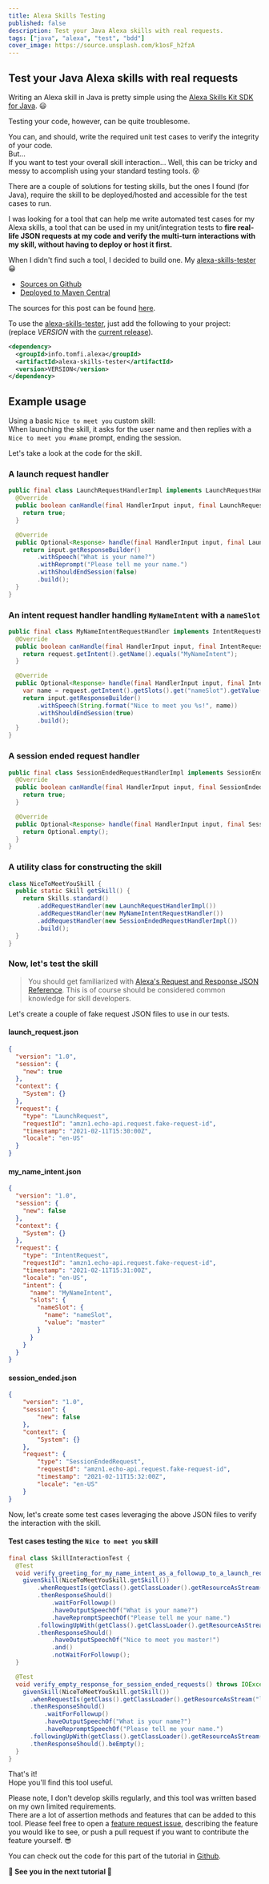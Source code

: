 ```yaml
---
title: Alexa Skills Testing
published: false
description: Test your Java Alexa skills with real requests.
tags: ["java", "alexa", "test", "bdd"]
cover_image: https://source.unsplash.com/k1osF_h2fzA
---
```


## Test your Java Alexa skills with real requests

Writing an Alexa skill in Java is pretty simple using the [Alexa Skills Kit SDK for Java][0]. :smiley: </br>

Testing your code, however, can be quite troublesome.</br>

You can, and should, write the required unit test cases to verify the integrity of your code.</br>
But...</br>
If you want to test your overall skill interaction...
Well, this can be tricky and messy to accomplish using your standard testing tools. :dizzy_face:</br>

There are a couple of solutions for testing skills, but the ones I found (for Java), require the skill to be deployed/hosted and accessible for the test cases to run.

I was looking for a tool that can help me write automated test cases for my Alexa skills, a tool that can be used in my unit/integration tests to **fire real-life JSON requests at my code and verify the multi-turn interactions with my skill, without having to deploy or host it first.**</br>

When I didn't find such a tool, I decided to build one.
My [alexa-skills-tester][1] :grinning:</br>

- [Sources on Github][1]
- [Deployed to Maven Central][2]

The sources for this post can be found [here][3].</br>

To use the [alexa-skills-tester][2], just add the following to your project:</br>
(replace _VERSION_ with the [current release][4]).

```xml
<dependency>
  <groupId>info.tomfi.alexa</groupId>
  <artifactId>alexa-skills-tester</artifactId>
  <version>VERSION</version>
</dependency>
```

## Example usage

Using a basic `Nice to meet you` custom skill:</br>
When launching the skill, it asks for the user name and then replies with a `Nice to meet you #name` prompt, ending the session.</br>

Let's take a look at the code for the skill.

### A launch request handler

```java
public final class LaunchRequestHandlerImpl implements LaunchRequestHandler {
  @Override
  public boolean canHandle(final HandlerInput input, final LaunchRequest request) {
    return true;
  }

  @Override
  public Optional<Response> handle(final HandlerInput input, final LaunchRequest request) {
    return input.getResponseBuilder()
        .withSpeech("What is your name?")
        .withReprompt("Please tell me your name.")
        .withShouldEndSession(false)
        .build();
  }
}
```

### An intent request handler handling `MyNameIntent` with a `nameSlot`

```java
public final class MyNameIntentRequestHandler implements IntentRequestHandler {
  @Override
  public boolean canHandle(final HandlerInput input, final IntentRequest request) {
    return request.getIntent().getName().equals("MyNameIntent");
  }

  @Override
  public Optional<Response> handle(final HandlerInput input, final IntentRequest request) {
    var name = request.getIntent().getSlots().get("nameSlot").getValue();
    return input.getResponseBuilder()
        .withSpeech(String.format("Nice to meet you %s!", name))
        .withShouldEndSession(true)
        .build();
  }
}
```

### A session ended request handler

```java
public final class SessionEndedRequestHandlerImpl implements SessionEndedRequestHandler {
  @Override
  public boolean canHandle(final HandlerInput input, final SessionEndedRequest request) {
    return true;
  }

  @Override
  public Optional<Response> handle(final HandlerInput input, final SessionEndedRequest request) {
    return Optional.empty();
  }
}
```

### A utility class for constructing the skill

```java
class NiceToMeetYouSkill {
  public static Skill getSkill() {
    return Skills.standard()
        .addRequestHandler(new LaunchRequestHandlerImpl())
        .addRequestHandler(new MyNameIntentRequestHandler())
        .addRequestHandler(new SessionEndedRequestHandlerImpl())
        .build();
  }
}
```

### Now, let's test the skill

> You should get familiarized with [Alexa's Request and Response JSON Reference][5]. This is of course should be considered common knowledge for skill developers.</br>

Let's create a couple of fake request JSON files to use in our tests.

#### launch_request.json

```json
{
  "version": "1.0",
  "session": {
    "new": true
  },
  "context": {
    "System": {}
  },
  "request": {
    "type": "LaunchRequest",
    "requestId": "amzn1.echo-api.request.fake-request-id",
    "timestamp": "2021-02-11T15:30:00Z",
    "locale": "en-US"
  }
}

```

#### my_name_intent.json

```json
{
  "version": "1.0",
  "session": {
    "new": false
  },
  "context": {
    "System": {}
  },
  "request": {
    "type": "IntentRequest",
    "requestId": "amzn1.echo-api.request.fake-request-id",
    "timestamp": "2021-02-11T15:31:00Z",
    "locale": "en-US",
    "intent": {
      "name": "MyNameIntent",
      "slots": {
        "nameSlot": {
          "name": "nameSlot",
          "value": "master"
        }
      }
    }
  }
}
```

#### session_ended.json

```json
{
    "version": "1.0",
    "session": {
        "new": false
    },
    "context": {
        "System": {}
    },
    "request": {
        "type": "SessionEndedRequest",
        "requestId": "amzn1.echo-api.request.fake-request-id",
        "timestamp": "2021-02-11T15:32:00Z",
        "locale": "en-US"
    }
}
```

Now, let's create some test cases leveraging the above JSON files to verify the interaction with the skill.

#### Test cases testing the `Nice to meet you` skill

```java
final class SkillInteractionTest {
  @Test
  void verify_greeting_for_my_name_intent_as_a_followup_to_a_launch_request() throws IOException {
    givenSkill(NiceToMeetYouSkill.getSkill())
        .whenRequestIs(getClass().getClassLoader().getResourceAsStream("launch_request.json").readAllBytes())
        .thenResponseShould()
            .waitForFollowup()
            .haveOutputSpeechOf("What is your name?")
            .haveRepromptSpeechOf("Please tell me your name.")
        .followingUpWith(getClass().getClassLoader().getResourceAsStream("my_name_intent.json").readAllBytes())
        .thenResponseShould()
            .haveOutputSpeechOf("Nice to meet you master!")
            .and()
            .notWaitForFollowup();
  }

  @Test
  void verify_empty_response_for_session_ended_requests() throws IOException {
    givenSkill(NiceToMeetYouSkill.getSkill())
      .whenRequestIs(getClass().getClassLoader().getResourceAsStream("launch_request.json").readAllBytes())
      .thenResponseShould()
          .waitForFollowup()
          .haveOutputSpeechOf("What is your name?")
          .haveRepromptSpeechOf("Please tell me your name.")
      .followingUpWith(getClass().getClassLoader().getResourceAsStream("session_ended.json").readAllBytes())
      .thenResponseShould().beEmpty();
  }
}
```

That's it!</br>
Hope you'll find this tool useful.</br>

Please note, I don't develop skills regularly, and this tool was written based on my own limited requirements.</br>
There are a lot of assertion methods and features that can be added to this tool.
Please feel free to open a [feature request issue][6], describing the feature you would like to see, or push a pull request if you want to contribute the feature yourself. :sunglasses:

You can check out the code for this part of the tutorial in [Github][3].

**:wave: See you in the next tutorial :wave:**

[0]: https://developer.amazon.com/en-US/docs/alexa/alexa-skills-kit-sdk-for-java/overview.html
[1]: https://github.com/TomerFi/alexa-skills-tester
[2]: https://search.maven.org/artifact/info.tomfi.alexa/alexa-skills-tester
[3]: https://github.com/TomerFi/alexa-skills-tester-tutorial
[4]: https://github.com/TomerFi/alexa-skills-tester/releases
[5]: https://developer.amazon.com/en-US/docs/alexa/custom-skills/request-and-response-json-reference.html
[6]: https://github.com/TomerFi/alexa-skills-tester/issues/new/choose
